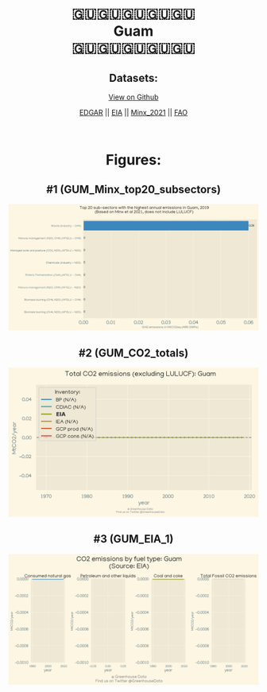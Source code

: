 
<center>
<h1 align="center">
🇬🇺🇬🇺🇬🇺🇬🇺🇬🇺
<br>
Guam
<br>
🇬🇺🇬🇺🇬🇺🇬🇺🇬🇺
</h1>
<h2>Datasets:</h2>
<p><a href="https://github.com/dquintani/Greenhouse-Data/tree/master/country_data/GUM_Guam/data">View on Github</a>
<br></p><p><a href="data/GUM_EDGAR.csv">EDGAR</a> || <a href="data/GUM_EIA.csv">EIA</a> || <a href="data/GUM_Minx_2021.csv">Minx_2021</a> || <a href="data/GUM_FAO.csv">FAO</a></p><p><br></p>
<h1>Figures:</h1><h2>#1 (GUM_Minx_top20_subsectors)</h2>
<p><img alt="" src="figures/GUM_Minx_top20_subsectors.png" /></p><h2>#2 (GUM_CO2_totals)</h2>
<p><img alt="" src="figures/GUM_CO2_totals.png" /></p><h2>#3 (GUM_EIA_1)</h2>
<p><img alt="" src="figures/GUM_EIA_1.png" /></p>